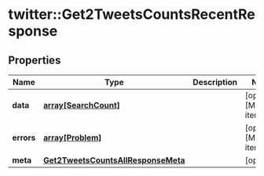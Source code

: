 # twitter::Get2TweetsCountsRecentResponse


## Properties
Name | Type | Description | Notes
------------ | ------------- | ------------- | -------------
**data** | [**array[SearchCount]**](SearchCount.md) |  | [optional] [Min. items: 1] 
**errors** | [**array[Problem]**](Problem.md) |  | [optional] [Min. items: 1] 
**meta** | [**Get2TweetsCountsAllResponseMeta**](Get2TweetsCountsAllResponse_meta.md) |  | [optional] 


